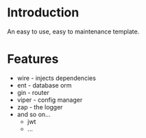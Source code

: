 # Introduction

An easy to use, easy to maintenance template.

# Features

- wire - injects dependencies
- ent - database orm
- gin - router
- viper - config manager
- zap - the logger
- and so on...
    - jwt
    - ...
